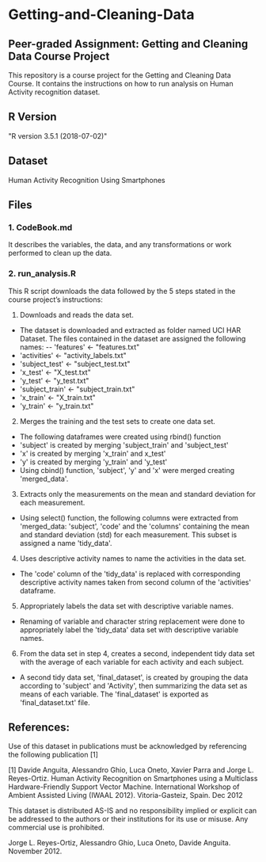 # Getting-and-Cleaning-Data

## Peer-graded Assignment: Getting and Cleaning Data Course Project
This repository is a course project for the Getting and Cleaning Data Course. It contains the instructions on how to run analysis on Human Activity recognition dataset.

## R Version
"R version 3.5.1 (2018-07-02)"

## Dataset
Human Activity Recognition Using Smartphones

## Files
### 1.  CodeBook.md 
It describes the variables, the data, and any transformations or work performed to clean up the data.

### 2.  run_analysis.R 
This R script downloads the data followed by the 5 steps stated in the course project’s instructions:
1) Downloads and reads the data set.
- The dataset is downloaded and extracted as folder named UCI HAR Dataset.  The files contained in the dataset are assigned the following names:
-- 'features' <- "features.txt"
- 'activities' <- "activity_labels.txt"
- 'subject_test' <- "subject_test.txt"
- 'x_test' <- "X_test.txt"
- 'y_test' <- "y_test.txt"
- 'subject_train' <- "subject_train.txt"
- 'x_train' <- "X_train.txt"
- 'y_train' <- "y_train.txt"

2) Merges the training and the test sets to create one data set.
- The following dataframes were created using rbind() function
- 'subject' is created by merging 'subject_train' and 'subject_test' 
- 'x' is created by merging 'x_train' and x_test' 
- 'y' is created by merging 'y_train' and 'y_test' 
- Using cbind() function, 'subject', 'y' and 'x' were merged creating 'merged_data'.

3) Extracts only the measurements on the mean and standard deviation for each measurement.
- Using select() function, the following columns were extracted from 'merged_data: 'subject', 'code' and the 'columns' containing the mean and standard deviation (std) for each measurement.  This subset is assigned a name 'tidy_data'. 

4) Uses descriptive activity names to name the activities in the data set.
- The 'code' column of the 'tidy_data' is replaced with corresponding descriptive activity names taken from second column of the 'activities' dataframe.

5) Appropriately labels the data set with descriptive variable names.
- Renaming of variable and character string replacement were done to appropriately label the 'tidy_data' data set with descriptive variable names.

6) From the data set in step 4, creates a second, independent tidy data set with the average of each variable for each activity and each subject.
- A second tidy data set, 'final_dataset', is created by grouping the data according to 'subject' and 'Activity', then summarizing the data set as means of each variable.  The 'final_dataset' is exported as 'final_dataset.txt' file. 

## References:
Use of this dataset in publications must be acknowledged by referencing the following publication [1] 

[1] Davide Anguita, Alessandro Ghio, Luca Oneto, Xavier Parra and Jorge L. Reyes-Ortiz. Human Activity Recognition on Smartphones using a Multiclass Hardware-Friendly Support Vector Machine. International Workshop of Ambient Assisted Living (IWAAL 2012). Vitoria-Gasteiz, Spain. Dec 2012

This dataset is distributed AS-IS and no responsibility implied or explicit can be addressed to the authors or their institutions for its use or misuse. Any commercial use is prohibited.

Jorge L. Reyes-Ortiz, Alessandro Ghio, Luca Oneto, Davide Anguita. November 2012.

